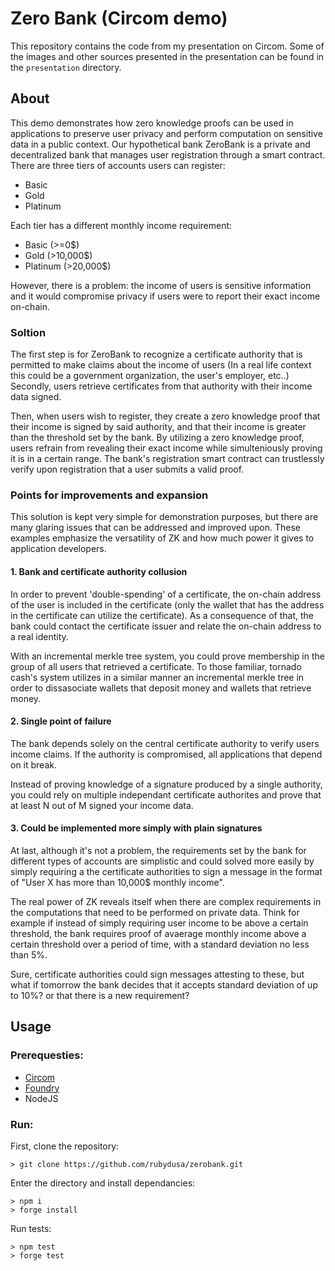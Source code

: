 # Zero Bank (Circom demo)

This repository contains the code from my presentation on Circom.
Some of the images and other sources presented in the presentation can be found in the `presentation` directory.

## About
This demo demonstrates how zero knowledge proofs can be used in applications to preserve user privacy and perform computation on sensitive data in a public context.
Our hypothetical bank ZeroBank is a private and decentralized bank that manages user registration through a smart contract. There are three tiers of accounts users can register:
- Basic
- Gold
- Platinum

Each tier has a different monthly income requirement:
- Basic (>=0$)
- Gold (>10,000$)
- Platinum (>20,000$)

However, there is a problem: the income of users is sensitive information and it would compromise privacy if users were to report their exact income on-chain.

### Soltion
The first step is for ZeroBank to recognize a certificate authority that is permitted to make claims about the income of users (In a real life context this could be a government organization, the user's employer, etc..)
Secondly, users retrieve certificates from that authority with their income data signed.

Then, when users wish to register, they create a zero knowledge proof that their income is signed by said authority, and that their income is greater than the threshold set by the bank. By utilizing a zero knowledge proof, users refrain from revealing their exact income while simulteniously proving it is in a certain range.
The bank's registration smart contract can trustlessly verify upon registration that a user submits a valid proof.

### Points for improvements and expansion
This solution is kept very simple for demonstration purposes, but there are many glaring issues that can be addressed and improved upon. These examples emphasize the versatility of ZK and how much power it gives to application developers.

#### 1. Bank and certificate authority collusion
In order to prevent 'double-spending' of a certificate, the on-chain address of the user is included in the certificate (only the wallet that has the address in the certificate can utilize the certificate). As a consequence of that, the bank could contact the certificate issuer and relate the on-chain address to a real identity.

With an incremental merkle tree system, you could prove membership in the group of all users that retrieved a certificate. To those familiar, tornado cash's system utilizes in a similar manner an incremental merkle tree in order to dissasociate wallets that deposit money and wallets that retrieve money.

#### 2. Single point of failure
The bank depends solely on the central certificate authority to verify users income claims. If the authority is compromised, all applications that depend on it break.

Instead of proving knowledge of a signature produced by a single authority, you could rely on multiple independant certificate authorites and prove that at least N out of M signed your income data.

#### 3. Could be implemented more simply with plain signatures
At last, although it's not a problem, the requirements set by the bank for different types of accounts are simplistic and could solved more easily by simply requiring a the certificate authorities to sign a message in the format of "User X has more than 10,000$ monthly income".

The real power of ZK reveals itself when there are complex requirements in the computations that need to be performed on private data. Think for example if instead of simply requiring user income to be above a certain threshold, the bank requires proof of avaerage monthly income above a certain threshold over a period of time, with a standard deviation no less than 5%. 

Sure, certificate authorities could sign messages attesting to these, but what if tomorrow the bank decides that it accepts standard deviation of up to 10%? or that there is a new requirement? 

## Usage

### Prerequesties:
- [Circom](https://github.com/iden3/circom)
- [Foundry](https://github.com/foundry-rs/foundry)
- NodeJS

### Run:
First, clone the repository:
```
> git clone https://github.com/rubydusa/zerobank.git
```

Enter the directory and install dependancies:
```
> npm i
> forge install
```

Run tests:
```
> npm test
> forge test
```
